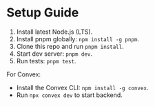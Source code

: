 # Setup Guide

1. Install latest Node.js (LTS).
2. Install pnpm globally: `npm install -g pnpm`.
3. Clone this repo and run `pnpm install`.
4. Start dev server: `pnpm dev`.
5. Run tests: `pnpm test`.

For Convex:

- Install the Convex CLI: `npm install -g convex`.
- Run `npx convex dev` to start backend.
